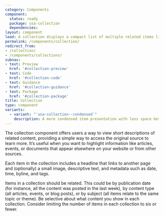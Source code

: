 ```yaml
---
category: Components
component:
  status: ready
  package: usa-collection
  dependencies:
layout: component
lead: A collection displays a compact list of multiple related items like articles or events. The list links each item to its original source.
permalink: /components/collection/
redirect_from:
- /collection/
- /components/collections/
subnav:
- text: Preview
  href: '#collection-preview'
- text: Code
  href: '#collection-code'
- text: Guidance
  href: '#collection-guidance'
- text: Package
  href: '#collection-package'
title: Collection
type: component
variants:
  - variant: "`usa-collection--condensed`"
    description: A more condensed item presentation with less space between items.
---
```


The collection component offers users a way to view short descriptions of related content, providing a simple way to access the original source to learn more. It’s useful when you want to highlight information like articles, events, or documents that appear elsewhere on your website or from other sources.

Each item in the collection includes a headline that links to another page and (optionally) a small image, descriptive text, and metadata such as date, time, byline, and tags.

Items in a collection should be related. This could be by publication date (for instance, all the content was posted in the last week), by content type (all articles, events, or blog posts), or by subject (all items relate to the same topic or theme). Be selective about what content you show in each collection. Consider limiting the number of items in each collection to six or fewer.
